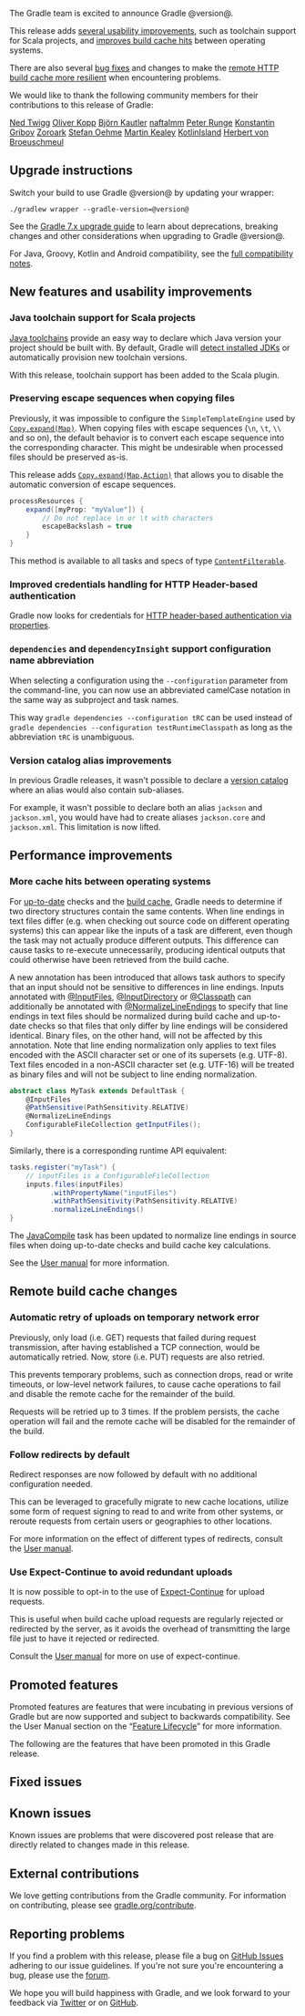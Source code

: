 The Gradle team is excited to announce Gradle @version@.

This release adds [several usability improvements](#usability), such as toolchain support for Scala projects, and [improves build cache hits](#performance) between operating systems. 

There are also several [bug fixes](#fixed-issues) and changes to make the [remote HTTP build cache more resilient](#http-build-cache) when encountering problems.

We would like to thank the following community members for their contributions to this release of Gradle:

[Ned Twigg](https://github.com/nedtwigg)
[Oliver Kopp](https://github.com/koppor)
[Björn Kautler](https://github.com/Vampire)
[naftalmm](https://github.com/naftalmm)
[Peter Runge](https://github.com/causalnet)
[Konstantin Gribov](https://github.com/grossws)
[Zoroark](https://github.com/utybo)
[Stefan Oehme](https://github.com/oehme)
[Martin Kealey](https://github.com/kurahaupo)
[KotlinIsland](https://github.com/KotlinIsland)
[Herbert von Broeuschmeul](https://github.com/HvB)

## Upgrade instructions
Switch your build to use Gradle @version@ by updating your wrapper:

`./gradlew wrapper --gradle-version=@version@`

See the [Gradle 7.x upgrade guide](userguide/upgrading_version_7.html#changes_@baseVersion@) to learn about deprecations, breaking changes and other considerations when upgrading to Gradle @version@. 

For Java, Groovy, Kotlin and Android compatibility, see the [full compatibility notes](userguide/compatibility.html).

<a name="usability"></a>
## New features and usability improvements

### Java toolchain support for Scala projects

[Java toolchains](userguide/toolchains.html) provide an easy way to declare which Java version your project should be built with. By default, Gradle will [detect installed JDKs](userguide/toolchains.html#sec:auto_detection) or automatically provision new toolchain versions.

With this release, toolchain support has been added to the Scala plugin.

### Preserving escape sequences when copying files 

Previously, it was impossible to configure the `SimpleTemplateEngine` used by [`Copy.expand(Map)`](dsl/org.gradle.api.tasks.Copy.html#org.gradle.api.tasks.Copy:expand(java.util.Map)). When copying files with escape sequences (`\n`, `\t`, `\\` and so on), the default behavior is to convert each escape sequence into the corresponding character. This might be undesirable when processed files should be preserved as-is. 

This release adds [`Copy.expand(Map,Action)`](dsl/org.gradle.api.tasks.Copy.html#org.gradle.api.tasks.Copy:expand(java.util.Map,%20org.gradle.api.Action)) that allows you to disable the automatic conversion of escape sequences. 

```groovy
processResources {
    expand([myProp: "myValue"]) {
        // Do not replace \n or \t with characters
        escapeBackslash = true
    }
}
```

This method is available to all tasks and specs of type [`ContentFilterable`](javadoc/org/gradle/api/file/ContentFilterable.html).

### Improved credentials handling for HTTP Header-based authentication

Gradle now looks for credentials for [HTTP header-based authentication via properties](userguide/declaring_repositories.html#sec:handling_credentials).

### `dependencies` and `dependencyInsight` support configuration name abbreviation

When selecting a configuration using the `--configuration` parameter from the command-line, you can now use an abbreviated camelCase notation in the same way as subproject and task names. 

This way `gradle dependencies --configuration tRC` can be used instead of `gradle dependencies --configuration testRuntimeClasspath` as long as the abbreviation `tRC` is unambiguous.

### Version catalog alias improvements

In previous Gradle releases, it wasn't possible to declare a [version catalog](userguide/platforms.html#sub:version-catalog) where an alias would also contain sub-aliases.

For example, it wasn't possible to declare both an alias `jackson` and `jackson.xml`, you would have had to create aliases `jackson.core` and `jackson.xml`.
This limitation is now lifted.

<a name="performance"></a>
## Performance improvements

### More cache hits between operating systems

For [up-to-date](userguide/more_about_tasks.html#sec:up_to_date_checks) checks and the [build cache](userguide/build_cache.html), Gradle needs to determine if two directory structures contain the same contents.  When line endings in text files differ (e.g. when checking out source code on different operating systems) this can appear like the inputs of a task are different, even though the task may not actually produce different outputs.  This difference can cause tasks to re-execute unnecessarily, producing identical outputs that could otherwise have been retrieved from the build cache.

A new annotation has been introduced that allows task authors to specify that an input should not be sensitive to differences in line endings.  Inputs annotated with [@InputFiles](javadoc/org/gradle/api/tasks/InputFiles.html), [@InputDirectory](javadoc/org/gradle/api/tasks/InputDirectory.html) or [@Classpath](javadoc/org/gradle/api/tasks/Classpath.html) can additionally be annotated with [@NormalizeLineEndings](javadoc/org/gradle/work/NormalizeLineEndings.html) to specify that line endings in text files should be normalized during build cache and up-to-date checks so that files that only differ by line endings will be considered identical.  Binary files, on the other hand, will not be affected by this annotation.  Note that line ending normalization only applies to text files encoded with the ASCII character set or one of its supersets (e.g. UTF-8).  Text files encoded in a non-ASCII character set (e.g. UTF-16) will be treated as binary files and will not be subject to line ending normalization.

```groovy
abstract class MyTask extends DefaultTask {
    @InputFiles
    @PathSensitive(PathSensitivity.RELATIVE)
    @NormalizeLineEndings
    ConfigurableFileCollection getInputFiles();
}
```

Similarly, there is a corresponding runtime API equivalent:

```groovy
tasks.register("myTask") {
    // inputFiles is a ConfigurableFileCollection
    inputs.files(inputFiles)
          .withPropertyName("inputFiles")
          .withPathSensitivity(PathSensitivity.RELATIVE)
          .normalizeLineEndings()
}
```

The [JavaCompile](javadoc/org/gradle/api/tasks/compile/JavaCompile.html) task has been updated to normalize line endings in source files when doing up-to-date checks and build cache key calculations.

See the [User manual](userguide/more_about_tasks.html#sec:up_to_date_checks) for more information.

<a name="http-build-cache"></a>
## Remote build cache changes

### Automatic retry of uploads on temporary network error

Previously, only load (i.e. GET) requests that failed during request transmission, after having established a TCP connection, would be automatically retried.
Now, store (i.e. PUT) requests are also retried.

This prevents temporary problems, such as connection drops, read or write timeouts, or low-level network failures, to cause cache operations to fail and disable the remote cache for the remainder of the build.

Requests will be retried up to 3 times. If the problem persists, the cache operation will fail and the remote cache will be disabled for the remainder of the build.

### Follow redirects by default

Redirect responses are now followed by default with no additional configuration needed.

This can be leveraged to gracefully migrate to new cache locations, utilize some form of request signing to read to and write from other systems, or reroute requests from certain users or geographies to other locations.

For more information on the effect of different types of redirects, consult the [User manual](userguide/build_cache.html#sec:build_cache_redirects).

### Use Expect-Continue to avoid redundant uploads

It is now possible to opt-in to the use of [Expect-Continue](https://www.w3.org/Protocols/rfc2616/rfc2616-sec8.html#sec8.2.3) for upload requests.

This is useful when build cache upload requests are regularly rejected or redirected by the server,
as it avoids the overhead of transmitting the large file just to have it rejected or redirected.

Consult the [User manual](userguide/build_cache.html#sec:build_cache_expect_continue) for more on use of expect-continue.

## Promoted features
Promoted features are features that were incubating in previous versions of Gradle but are now supported and subject to backwards compatibility.
See the User Manual section on the “[Feature Lifecycle](userguide/feature_lifecycle.html)” for more information.

The following are the features that have been promoted in this Gradle release.

## Fixed issues

## Known issues

Known issues are problems that were discovered post release that are directly related to changes made in this release.

## External contributions

We love getting contributions from the Gradle community. For information on contributing, please see [gradle.org/contribute](https://gradle.org/contribute).

## Reporting problems

If you find a problem with this release, please file a bug on [GitHub Issues](https://github.com/gradle/gradle/issues) adhering to our issue guidelines. 
If you're not sure you're encountering a bug, please use the [forum](https://discuss.gradle.org/c/help-discuss).

We hope you will build happiness with Gradle, and we look forward to your feedback via [Twitter](https://twitter.com/gradle) or on [GitHub](https://github.com/gradle).
